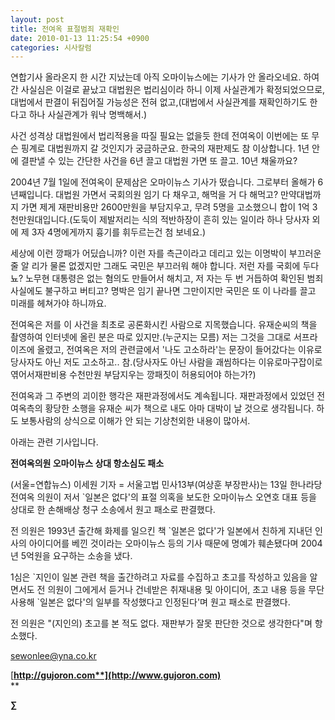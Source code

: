 ```yaml
---
layout: post
title: 전여옥 표절범죄 재확인
date: 2010-01-13 11:25:54 +0900
categories: 시사칼럼
---
```

연합기사 올라온지 한 시간 지났는데 아직 오마이뉴스에는 기사가 안 올라오네요. 하여간 사실심은 이걸로 끝났고 대법원은 법리심이라 하니 이제 사실관계가 확정되었으므로, 대법에서 판결이 뒤집어질 가능성은 전혀 없고,(대법에서 사실관계를 재확인하기도 한다고 하나 사실관계가 워낙 명백해서.) 

사건 성격상 대법원에서 법리적용을 따질 필요는 없을듯 한데 전여옥이 이번에는 또 무슨 핑계로 대법원까지 갈 것인지가 궁금하군요. 한국의 재판제도 참 이상합니다. 1년 안에 결판낼 수 있는 간단한 사건을 6년 끌고 대법원 가면 또 끌고. 10년 채울까요?

2004년 7월 1일에 전여옥이 문제삼은 오마이뉴스 기사가 떴습니다. 그로부터 올해가 6년째입니다. 대법원 가면서 국회의원 임기 다 채우고, 해먹을 거 다 해먹고? 만약대법까지 가면 제게 재판비용만 2600만원을 부담지우고, 무려 5명을 고소했으니 합이 1억 3천만원대입니다.(도둑이 제발저리는 식의 적반하장이 흔히 있는 일이라 하나 당사자 외에 제 3자 4명에게까지 흉기를 휘두르는건 첨 보네요.)

세상에 이런 깡패가 어딨습니까? 이런 자를 측근이라고 데리고 있는 이명박이 부끄러운줄 알 리가 물론 없겠지만 그래도 국민은 부끄러워 해야 합니다. 저런 자를 국회에 두다뇨? 노무현 대통령은 없는 혐의도 만들어서 해치고, 저 자는 두 번 거듭하여 확인된 범죄사실에도 불구하고 버티고? 명박은 임기 끝나면 그만이지만 국민은 또 이 나라를 끌고 미래를 헤쳐가야 하니까요.

전여옥은 저를 이 사건을 최초로 공론화시킨 사람으로 지목했습니다. 유재순씨의 책을 촬영하여 인터넷에 올린 분은 따로 있지만.(누군지는 모름) 저는 그것을 그대로 서프라이즈에 올렸고, 전여옥은 저의 관련글에서 '나도 고소하라'는 문장이 들어갔다는 이유로 당사자도 아닌 저도 고소하고.. 참.(당사자도 아닌 사람을 괘씸하다는 이유로마구잡이로 엮어서재판비용 수천만원 부담지우는 깡패짓이 허용되어야 하는가?)

전여옥과 그 주변의 괴이한 행각은 재판과정에서도 계속됩니다. 재판과정에서 있었던 전여옥측의 황당한 소행을 유재순 씨가 책으로 내도 아마 대박이 날 것으로 생각됩니다. 하도 보통사람의 상식으로 이해가 안 되는 기상천외한 내용이 많아서. 

아래는 관련 기사입니다.

**전여옥의원 오마이뉴스 상대 항소심도 패소**

(서울=연합뉴스) 이세원 기자 = 서울고법 민사13부(여상훈 부장판사)는 13일 한나라당 전여옥 의원이 저서 \`일본은 없다'의 표절 의혹을 보도한 오마이뉴스 오연호 대표 등을 상대로 한 손해배상 청구 소송에서 원고 패소로 판결했다.

전 의원은 1993년 출간해 화제를 일으킨 책 \`일본은 없다'가 일본에서 친하게 지내던 인사의 아이디어를 베낀 것이라는 오마이뉴스 등의 기사 때문에 명예가 훼손됐다며 2004년 5억원을 요구하는 소송을 냈다.

1심은 \`지인이 일본 관련 책을 출간하려고 자료를 수집하고 초고를 작성하고 있음을 알면서도 전 의원이 그에게서 듣거나 건네받은 취재내용 및 아이디어, 초고 내용 등을 무단 사용해 \`일본은 없다'의 일부를 작성했다고 인정된다'며 원고 패소로 판결했다.

전 의원은 "(지인의) 초고를 본 적도 없다. 재판부가 잘못 판단한 것으로 생각한다"며 항소했다.

sewonlee@yna.co.kr

[**http://gujoron.com**](http://www.gujoron.com)**  
** 

**∑**